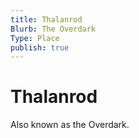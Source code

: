 ```yaml
---
title: Thalanrod
Blurb: The Overdark
Type: Place
publish: true
---
```


# Thalanrod

Also known as the Overdark. 